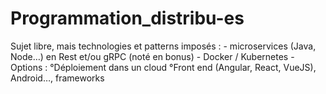 # Programmation_distribu-es
Sujet libre, mais technologies et patterns imposés :  - microservices (Java, Node…) en Rest et/ou gRPC (noté en bonus) - Docker / Kubernetes - Options : °Déploiement dans un cloud  °Front end (Angular, React, VueJS), Android…, frameworks
